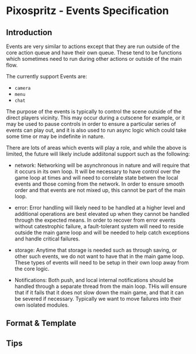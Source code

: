# Pixospritz - Events Specification

## Introduction
Events are very similar to actions except that they are run outside of the core action queue and have their own queue. These tend to be functions which sometimes need to run during other actions or outside of the main flow.

The currently support Events are:

- `camera`
- `menu`
- `chat`

The purpose of the events is typically to control the scene outside of the direct players vicinity. This may occur during a cutscene for example, or it may be used to pause controls in order to ensure a particular series of events can play out, and it is also used to run async logic which could take some time or may be indefinite in nature. 

There are lots of areas which events will play a role, and while the above is limited, the future will likely include addiitonal support such as the following:
- network: Networking will be asynchronous in nature and will require that it occurs in its own loop. It will be necessary to have control over the game loop at times and will need to correlate state betwen the local events and those coming from the network. In order to ensure smooth order and that events are not mixed up, this cannot be part of the main loop.

- error: Error handling will likely need to be handled at a higher level and additional operations are best elevated up when they cannot be handled through the expected means. In order to recover from error events without catestrophic failure, a fault-tolerant system will need to reside outside the main game loop and will be needed to help catch exceptions and handle critical failures.

- storage: Anytime that storage is needed such as through saving, or other such events, we do not want to have that in the main game loop. These types of events will need to be setup in their own loop away from the core logic.

- Notifications: Both push, and local internal notifications should be handled through a separate thread from the main loop. THis will ensure that if it fails that it does not slow down the main game, and that it can be severed if necessary. Typically we want to move failures into their own isolated modules.

## Format & Template

## Tips